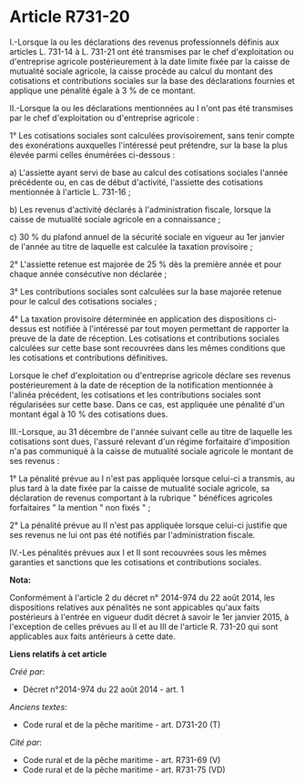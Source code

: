 # Article R731-20

I.-Lorsque la ou les déclarations des revenus professionnels définis aux articles L. 731-14 à L. 731-21 ont été transmises
par le chef d'exploitation ou d'entreprise agricole postérieurement à la date limite fixée par la caisse de mutualité sociale
agricole, la caisse procède au calcul du montant des cotisations et contributions sociales sur la base des déclarations
fournies et applique une pénalité égale à 3 % de ce montant. 

II.-Lorsque la ou les déclarations mentionnées au I n'ont pas été transmises par le chef d'exploitation ou d'entreprise
agricole : 

1° Les cotisations sociales sont calculées provisoirement, sans tenir compte des exonérations auxquelles l'intéressé peut
prétendre, sur la base la plus élevée parmi celles énumérées ci-dessous : 

a) L'assiette ayant servi de base au calcul des cotisations sociales l'année précédente ou, en cas de début d'activité,
l'assiette des cotisations mentionnée à l'article L. 731-16 ; 

b) Les revenus d'activité déclarés à l'administration fiscale, lorsque la caisse de mutualité sociale agricole en a
connaissance ; 

c) 30 % du plafond annuel de la sécurité sociale en vigueur au 1er janvier de l'année au titre de laquelle est calculée la
taxation provisoire ; 

2° L'assiette retenue est majorée de 25 % dès la première année et pour chaque année consécutive non déclarée ; 

3° Les contributions sociales sont calculées sur la base majorée retenue pour le calcul des cotisations sociales ; 

4° La taxation provisoire déterminée en application des dispositions ci-dessus est notifiée à l'intéressé par tout moyen
permettant de rapporter la preuve de la date de réception. Les cotisations et contributions sociales calculées sur cette base
sont recouvrées dans les mêmes conditions que les cotisations et contributions définitives. 

Lorsque le chef d'exploitation ou d'entreprise agricole déclare ses revenus postérieurement à la date de réception de la
notification mentionnée à l'alinéa précédent, les cotisations et les contributions sociales sont régularisées sur cette base.
Dans ce cas, est appliquée une pénalité d'un montant égal à 10 % des cotisations dues. 

III.-Lorsque, au 31 décembre de l'année suivant celle au titre de laquelle les cotisations sont dues, l'assuré relevant d'un
régime forfaitaire d'imposition n'a pas communiqué à la caisse de mutualité sociale agricole le montant de ses revenus : 

1° La pénalité prévue au I n'est pas appliquée lorsque celui-ci a transmis, au plus tard à la date fixée par la caisse de
mutualité sociale agricole, sa déclaration de revenus comportant à la rubrique " bénéfices agricoles forfaitaires " la
mention " non fixés " ; 

2° La pénalité prévue au II n'est pas appliquée lorsque celui-ci justifie que ses revenus ne lui ont pas été notifiés par
l'administration fiscale. 

IV.-Les pénalités prévues aux I et II sont recouvrées sous les mêmes garanties et sanctions que les cotisations et
contributions sociales.

**Nota:**

Conformément à l'article 2 du décret n° 2014-974 du 22 août 2014, les dispositions relatives aux pénalités ne sont appicables
qu'aux faits postérieurs à l'entrée en vigueur dudit décret à savoir le 1er janvier 2015, à l'exception de celles prévues au
II et au III de l'article R. 731-20 qui sont applicables aux faits antérieurs à cette date.

**Liens relatifs à cet article**

_Créé par_:

  - Décret n°2014-974 du 22 août 2014 - art. 1

_Anciens textes_:

  - Code rural et de la pêche maritime - art. D731-20 (T)

_Cité par_:

  - Code rural et de la pêche maritime - art. R731-69 (V)
  - Code rural et de la pêche maritime - art. R731-75 (VD)
